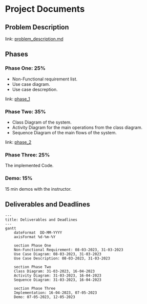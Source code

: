 # Project Documents

## Problem Description

link: [problem_description.md](problem_description.md)

## Phases

### Phase One: 25%

- Non-Functional requirement list.
- Use case diagram.
- Use case descreption.

link: [phase_1](phase_1)

### Phase Two: 35%

- Class Diagram of the system.
- Activity Diagram for the main operations from the class diagram.
- Sequence Diagram of the main flows of the system.

link: [phase_2](phase_2)

### Phase Three: 25%

The implemented Code.

### Demo: 15%

15 min demos with the instructor.

## Deliverables and Deadlines

```mermaid
---
title: Deliverables and Deadlines
---
gantt
    dateFormat  DD-MM-YYYY
    axisFormat %d-%m-%Y

    section Phase One
    Non-Functional Requirement: 08-03-2023, 31-03-2023
    Use Case Diagram: 08-03-2023, 31-03-2023
    Use Case Description: 08-03-2023, 31-03-2023

    section Phase Two
    Class Diagram: 31-03-2023, 16-04-2023
    Activity Diagram: 31-03-2023, 16-04-2023
    Sequence Diagram: 31-03-2023, 16-04-2023

    section Phase Three
    Implementation: 16-04-2023, 07-05-2023
    Demo: 07-05-2023, 12-05-2023
```

